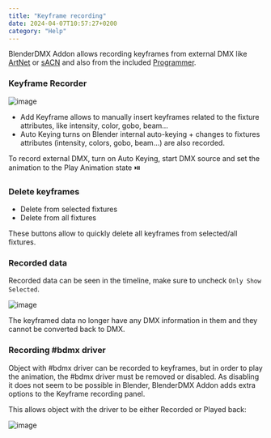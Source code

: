 ```yaml
---
title: "Keyframe recording"
date: 2024-04-07T10:57:27+0200
category: "Help"
---
```


BlenderDMX Addon allows recording keyframes from external DMX like [ArtNet](../artnet) or [sACN](../sacn) and also from the included [Programmer](../programmer).

### Keyframe Recorder

![image](../media/keyframe_recorder.png)

- Add Keyframe allows to manually insert keyframes related to the fixture attributes, like intensity, color, gobo, beam...
- Auto Keying turns on Blender internal auto-keying + changes to fixtures attributes (intensity, colors, gobo, beam...) are also recorded.

To record external DMX, turn on Auto Keying, start DMX source and set the animation to the Play Animation state :play_or_pause_button: 

### Delete keyframes

- Delete from selected fixtures
- Delete from all fixtures

These buttons allow to quickly delete all keyframes from selected/all fixtures.

### Recorded data

Recorded data can be seen in the timeline, make sure to uncheck `Only Show Selected`.

![image](../media/keyframe_list.png)

The keyframed data no longer have any DMX information in them and they cannot be converted back to DMX.

### Recording \#bdmx driver

Object with \#bdmx driver can be recorded to keyframes, but in order to play
the animation, the \#bdmx driver must be removed or disabled. As disabling it
does not seem to be possible in Blender, BlenderDMX Addon adds extra options to
the Keyframe recording panel.

This allows object with the driver to be either Recorded or Played back:

![image](../media/keyframe_driver_options.png)

